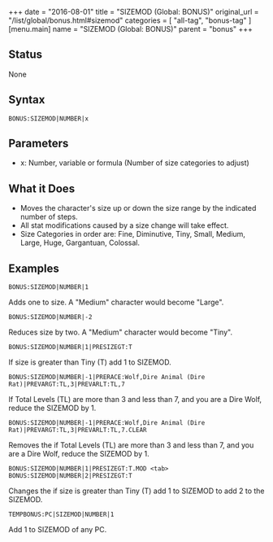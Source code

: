 +++
date = "2016-08-01"
title = "SIZEMOD (Global: BONUS)"
original_url = "/list/global/bonus.html#sizemod"
categories = [ "all-tag", "bonus-tag" ]
[menu.main]
    name = "SIZEMOD (Global: BONUS)"
    parent = "bonus"
+++

## Status

None

## Syntax

`BONUS:SIZEMOD|NUMBER|x`

## Parameters

-   x: Number, variable or formula (Number of size
    categories to adjust)



What it Does
------------

-   Moves the character's size up or down the size range by the
    indicated number of steps.
-   All stat modifications caused by a size change will take effect.
-   Size Categories in order are: Fine, Diminutive, Tiny, Small, Medium,
    Large, Huge, Gargantuan, Colossal.

Examples
--------

`BONUS:SIZEMOD|NUMBER|1`

Adds one to size. A "Medium" character would become "Large".

`BONUS:SIZEMOD|NUMBER|-2`

Reduces size by two. A "Medium" character would become "Tiny".

`BONUS:SIZEMOD|NUMBER|1|PRESIZEGT:T`

If size is greater than Tiny (T) add 1 to SIZEMOD.

`BONUS:SIZEMOD|NUMBER|-1|PRERACE:Wolf,Dire Animal (Dire Rat)|PREVARGT:TL,3|PREVARLT:TL,7`

If Total Levels (TL) are more than 3 and less than 7, and you are a Dire
Wolf, reduce the SIZEMOD by 1.

`BONUS:SIZEMOD|NUMBER|-1|PRERACE:Wolf,Dire Animal (Dire Rat)|PREVARGT:TL,3|PREVARLT:TL,7.CLEAR`

Removes the if Total Levels (TL) are more than 3 and less than 7, and
you are a Dire Wolf, reduce the SIZEMOD by 1.

`BONUS:SIZEMOD|NUMBER|1|PRESIZEGT:T.MOD <tab> BONUS:SIZEMOD|NUMBER|2|PRESIZEGT:T`

Changes the if size is greater than Tiny (T) add 1 to SIZEMOD to add 2
to the SIZEMOD.

`TEMPBONUS:PC|SIZEMOD|NUMBER|1`

Add 1 to SIZEMOD of any PC.

